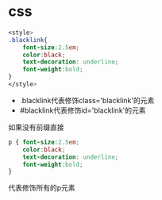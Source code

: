 # css

```css
<style>
.blacklink{
    font-size:2.5em;
    color:black;
    text-decoration: underline;
    font-weight:bold;
}
</style>
```

* .blacklink代表修饰class='blacklink'的元素
* \#blacklink代表修饰id='blacklink'的元素

如果没有前缀直接

```css
p { font-size:2.5em;
    color:black;
    text-decoration: underline;
    font-weight:bold;
}
```

代表修饰所有的p元素


